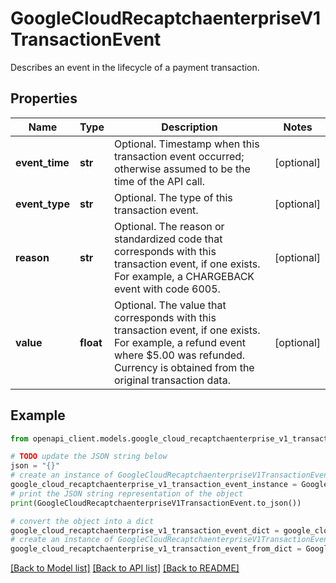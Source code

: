 # GoogleCloudRecaptchaenterpriseV1TransactionEvent

Describes an event in the lifecycle of a payment transaction.

## Properties

Name | Type | Description | Notes
------------ | ------------- | ------------- | -------------
**event_time** | **str** | Optional. Timestamp when this transaction event occurred; otherwise assumed to be the time of the API call. | [optional] 
**event_type** | **str** | Optional. The type of this transaction event. | [optional] 
**reason** | **str** | Optional. The reason or standardized code that corresponds with this transaction event, if one exists. For example, a CHARGEBACK event with code 6005. | [optional] 
**value** | **float** | Optional. The value that corresponds with this transaction event, if one exists. For example, a refund event where $5.00 was refunded. Currency is obtained from the original transaction data. | [optional] 

## Example

```python
from openapi_client.models.google_cloud_recaptchaenterprise_v1_transaction_event import GoogleCloudRecaptchaenterpriseV1TransactionEvent

# TODO update the JSON string below
json = "{}"
# create an instance of GoogleCloudRecaptchaenterpriseV1TransactionEvent from a JSON string
google_cloud_recaptchaenterprise_v1_transaction_event_instance = GoogleCloudRecaptchaenterpriseV1TransactionEvent.from_json(json)
# print the JSON string representation of the object
print(GoogleCloudRecaptchaenterpriseV1TransactionEvent.to_json())

# convert the object into a dict
google_cloud_recaptchaenterprise_v1_transaction_event_dict = google_cloud_recaptchaenterprise_v1_transaction_event_instance.to_dict()
# create an instance of GoogleCloudRecaptchaenterpriseV1TransactionEvent from a dict
google_cloud_recaptchaenterprise_v1_transaction_event_from_dict = GoogleCloudRecaptchaenterpriseV1TransactionEvent.from_dict(google_cloud_recaptchaenterprise_v1_transaction_event_dict)
```
[[Back to Model list]](../README.md#documentation-for-models) [[Back to API list]](../README.md#documentation-for-api-endpoints) [[Back to README]](../README.md)


